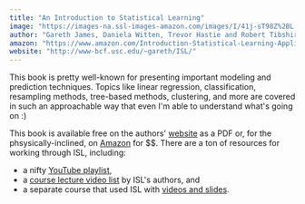 ```yaml
---
title: "An Introduction to Statistical Learning"
image: "https://images-na.ssl-images-amazon.com/images/I/41j-sT98Z%2BL._SX330_BO1,204,203,200_.jpg"
author: "Gareth James, Daniela Witten, Trevor Hastie and Robert Tibshirani"
amazon: "https://www.amazon.com/Introduction-Statistical-Learning-Applications-Statistics/dp/1461471370/"
website: "http://www-bcf.usc.edu/~gareth/ISL/"
---
```


This book is pretty well-known for presenting important modeling and prediction techniques. Topics like linear regression, classification, resampling methods, tree-based methods, clustering, and more are covered in such an approachable way that even I'm able to understand what's going on :)

This book is available free on the authors' [website]({{page.website}}) as a PDF or, for the phsysically-inclined, on [Amazon]({{site.amazon}}) for $$. There are a ton of resources for working through ISL, including: 

- a nifty [YouTube playlist](https://www.youtube.com/playlist?list=PL06ytJZ4Ak1rXmlvxTyAdOEfiVEzH00IK), 
- a [course lecture video list](https://www.r-bloggers.com/in-depth-introduction-to-machine-learning-in-15-hours-of-expert-videos/) by ISL's authors, and 
- a separate course that used ISL with [videos and slides](http://www.alsharif.info/iom530).